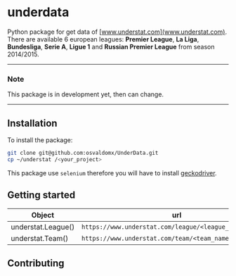 # underdata
Python package for get data of [www.understat.com](www.understat.com). There are available 6 european leagues: **Premier League**, **La Liga**, **Bundesliga**, **Serie A**, **Ligue 1** and **Russian Premier League** from season 2014/2015.

___
### Note
This package is in development yet, then can change.
___

## Installation
To install the package:
~~~sh
git clone git@github.com:osvaldomx/UnderData.git
cp ~/understat /<your_project>
~~~
This package use `selenium` therefore you will have to install [geckodriver](https://github.com/mozilla/geckodriver/releases).

## Getting started

| Object | url |
| ------ | --- |
| understat.League() | `https://www.understat.com/league/<league_name>/<year>` |
| understat.Team() | `https://www.understat.com/team/<team_name>/<year>` |

## Contributing